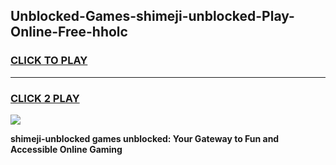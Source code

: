 
## Unblocked-Games-shimeji-unblocked-Play-Online-Free-hholc
<h3>
<a href="https://premium76.site?title=shimeji-unblocked&ref=26A">CLICK TO PLAY</a></h3>
<hr>

<h3>
<a href="https://premium76.site?title=shimeji-unblocked&ref=26A">CLICK 2 PLAY</a>
  
</h3>

<a href="https://premium76.site?title=shimeji-unblocked&ref=26A"><img src="https://clearcache.store/games.png"></a>


**shimeji-unblocked games unblocked: Your Gateway to Fun and Accessible Online Gaming**
